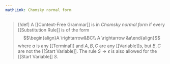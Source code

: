 ```yaml
---
mathLink: Chomsky normal form
---
```

>[!def]
>A [[Context-Free Grammar]] is in *Chomsky normal form* if every [[Substitution Rule]] is of the form $$\begin{align}A \rightarrow&BC\\ A \rightarrow &a\end{align}$$where $a$ is any [[Terminal]] and $A,B,C$ are any [[Variable]]s, but $B,C$ are not the [[Start Variable]]. The rule $S \rightarrow \epsilon$ is also allowed for the [[Start Variable]] $S$.

